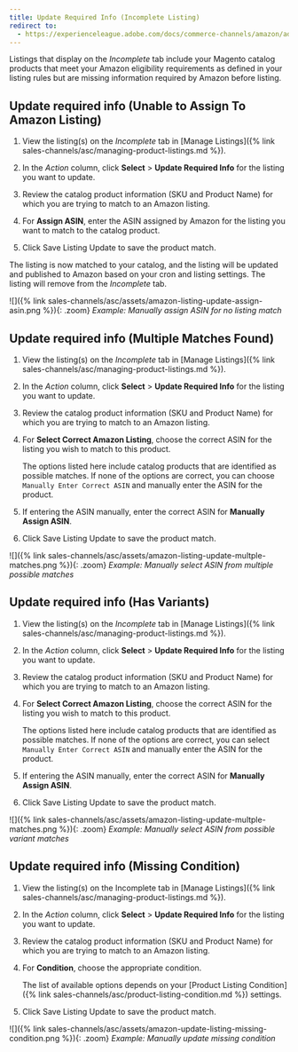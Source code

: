 ```yaml
---
title: Update Required Info (Incomplete Listing)
redirect to:
  - https://experienceleague.adobe.com/docs/commerce-channels/amazon/admin-listings/actions/amazon-manually-update-incomplete-listing.html
---
```


Listings that display on the _Incomplete_ tab include your Magento catalog products that meet your Amazon eligibility requirements as defined in your listing rules but are missing information required by Amazon before listing.

## Update required info (Unable to Assign To Amazon Listing)

1. View the listing(s) on the _Incomplete_ tab in [Manage Listings]({% link sales-channels/asc/managing-product-listings.md %}).

1. In the _Action_ column, click **Select** > **Update Required Info** for the listing you want to update.

1. Review the catalog product information (SKU and Product Name) for which you are trying to match to an Amazon listing.

1. For **Assign ASIN**, enter the ASIN assigned by Amazon for the listing you want to match to the catalog product.

1. Click <span class="btn">Save Listing Update</span> to save the product match.

The listing is now matched to your catalog, and the listing will be updated and published to Amazon based on your cron and listing settings. The listing will remove from the _Incomplete_ tab.

![]({% link sales-channels/asc/assets/amazon-listing-update-assign-asin.png %}){: .zoom}
_Example: Manually assign ASIN for no listing match_

## Update required info (Multiple Matches Found)

1. View the listing(s) on the _Incomplete_ tab in [Manage Listings]({% link sales-channels/asc/managing-product-listings.md %}).

1. In the _Action_ column, click **Select** > **Update Required Info** for the listing you want to update.

1. Review the catalog product information (SKU and Product Name) for which you are trying to match to an Amazon listing.

1. For **Select Correct Amazon Listing**, choose the correct ASIN for the listing you wish to match to this product.

   The options listed here include catalog products that are identified as possible matches. If none of the options are correct, you can choose `Manually Enter Correct ASIN` and manually enter the ASIN for the product.

1. If entering the ASIN manually, enter the correct ASIN for **Manually Assign ASIN**.

1. Click <span class="btn">Save Listing Update</span> to save the product match.

![]({% link sales-channels/asc/assets/amazon-listing-update-multple-matches.png %}){: .zoom}
_Example: Manually select ASIN from multiple possible matches_

## Update required info (Has Variants)

1. View the listing(s) on the _Incomplete_ tab in [Manage Listings]({% link sales-channels/asc/managing-product-listings.md %}).

1. In the _Action_ column, click **Select** > **Update Required Info** for the listing you want to update.

1. Review the catalog product information (SKU and Product Name) for which you are trying to match to an Amazon listing.

1. For **Select Correct Amazon Listing**, choose the correct ASIN for the listing you wish to match to this product.

   The options listed here include catalog products that are identified as possible matches. If none of the options are correct, you can select `Manually Enter Correct ASIN` and manually enter the ASIN for the product.

1. If entering the ASIN manually, enter the correct ASIN for **Manually Assign ASIN**.

1. Click <span class="btn">Save Listing Update</span> to save the product match.

![]({% link sales-channels/asc/assets/amazon-listing-update-multple-matches.png %}){: .zoom}
_Example: Manually select ASIN from possible variant matches_

## Update required info (Missing Condition)

1. View the listing(s) on the Incomplete tab in [Manage Listings]({% link sales-channels/asc/managing-product-listings.md %}).

1. In the _Action_ column, click **Select** > **Update Required Info** for the listing you want to update.

1. Review the catalog product information (SKU and Product Name) for which you are trying to match to an Amazon listing.

1. For **Condition**, choose the appropriate condition.

   The list of available options depends on your [Product Listing Condition]({% link sales-channels/asc/product-listing-condition.md %}) settings.

1. Click <span class="btn">Save Listing Update</span> to save the product match.

![]({% link sales-channels/asc/assets/amazon-update-listing-missing-condition.png %}){: .zoom}
_Example: Manually update missing condition_
